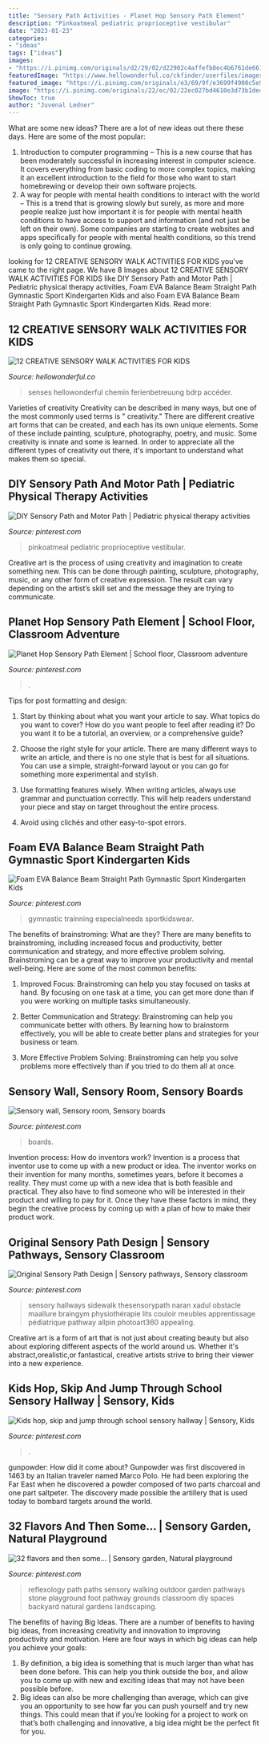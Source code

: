 ```yaml
---
title: "Sensory Path Activities - Planet Hop Sensory Path Element"
description: "Pinkoatmeal pediatric proprioceptive vestibular"
date: "2023-01-23"
categories:
- "ideas"
tags: ["ideas"]
images:
- "https://i.pinimg.com/originals/d2/29/02/d22902c4affefb8ec4b6761de661dfd0.jpg"
featuredImage: "https://www.hellowonderful.co/ckfinder/userfiles/images/12(1).png"
featured_image: "https://i.pinimg.com/originals/e3/69/9f/e3699f4900c5e9b5649854be724c5fea.jpg"
image: "https://i.pinimg.com/originals/22/ec/02/22ec027bd4610e3d73b1de43466f2f18.jpg"
ShowToc: true
author: "Juvenal Ledner"
---
```



What are some new ideas?
There are a lot of new ideas out there these days. Here are some of the most popular: 
1) Introduction to computer programming – This is a new course that has been moderately successful in increasing interest in computer science. It covers everything from basic coding to more complex topics, making it an excellent introduction to the field for those who want to start homebrewing or develop their own software projects. 
2) A way for people with mental health conditions to interact with the world – This is a trend that is growing slowly but surely, as more and more people realize just how important it is for people with mental health conditions to have access to support and information (and not just be left on their own). Some companies are starting to create websites and apps specifically for people with mental health conditions, so this trend is only going to continue growing.

	

		
looking for 12 CREATIVE SENSORY WALK ACTIVITIES FOR KIDS you've came to the right page. We have 8 Images about 12 CREATIVE SENSORY WALK ACTIVITIES FOR KIDS like DIY Sensory Path and Motor Path | Pediatric physical therapy activities, Foam EVA Balance Beam Straight Path Gymnastic Sport Kindergarten Kids and also Foam EVA Balance Beam Straight Path Gymnastic Sport Kindergarten Kids. Read more:
		
    
## 12 CREATIVE SENSORY WALK ACTIVITIES FOR KIDS

<img loading=lazy src="https://www.hellowonderful.co/ckfinder/userfiles/images/12(1).png" onerror="this.onerror=null;this.src='https://tse1.mm.bing.net/th?id=OIP.BQQCheEEXnwqQvYbzkuvXAHaL2&amp;pid=15.1';" alt="12 CREATIVE SENSORY WALK ACTIVITIES FOR KIDS">

_Source: hellowonderful.co_

>senses hellowonderful chemin ferienbetreuung bdrp accéder. 

	

Varieties of creativity
Creativity can be described in many ways, but one of the most commonly used terms is " creativity." There are different creative art forms that can be created, and each has its own unique elements. Some of these include painting, sculpture, photography, poetry, and music. Some creativity is innate and some is learned. In order to appreciate all the different types of creativity out there, it's important to understand what makes them so special.

    
## DIY Sensory Path And Motor Path | Pediatric Physical Therapy Activities

<img loading=lazy src="https://i.pinimg.com/originals/bc/1b/b3/bc1bb38d2dfea4b50071b801665ff641.jpg" onerror="this.onerror=null;this.src='https://tse3.mm.bing.net/th?id=OIP.ZyhoE-hKF8ftRVC0cX0OQgHaLH&amp;pid=15.1';" alt="DIY Sensory Path and Motor Path | Pediatric physical therapy activities">

_Source: pinterest.com_

>pinkoatmeal pediatric proprioceptive vestibular. 

	

Creative art is the process of using creativity and imagination to create something new. This can be done through painting, sculpture, photography, music, or any other form of creative expression. The result can vary depending on the artist’s skill set and the message they are trying to communicate.

    
## Planet Hop Sensory Path Element | School Floor, Classroom Adventure

<img loading=lazy src="https://i.pinimg.com/736x/b0/a9/c4/b0a9c43ddbfec081c7b51e5c1f372608.jpg" onerror="this.onerror=null;this.src='https://tse1.mm.bing.net/th?id=OIP.r7jyWeZqhBDcg-yPzvx_HwHaI9&amp;pid=15.1';" alt="Planet Hop Sensory Path Element | School floor, Classroom adventure">

_Source: pinterest.com_

>. 

	

Tips for post formatting and design:
1. Start by thinking about what you want your article to say. What topics do you want to cover? How do you want people to feel after reading it? Do you want it to be a tutorial, an overview, or a comprehensive guide?
2. Choose the right style for your article. There are many different ways to write an article, and there is no one style that is best for all situations. You can use a simple, straight-forward layout or you can go for something more experimental and stylish.

3. Use formatting features wisely. When writing articles, always use grammar and punctuation correctly. This will help readers understand your piece and stay on target throughout the entire process.

4. Avoid using clichés and other easy-to-spot errors.

    
## Foam EVA Balance Beam Straight Path Gymnastic Sport Kindergarten Kids

<img loading=lazy src="https://i.pinimg.com/736x/d7/34/8e/d7348e6d3390e5ff992e5978291fe012.jpg" onerror="this.onerror=null;this.src='https://tse1.mm.bing.net/th?id=OIP.AmKx4znqKsTRjbESgNingwHaHa&amp;pid=15.1';" alt="Foam EVA Balance Beam Straight Path Gymnastic Sport Kindergarten Kids">

_Source: pinterest.com_

>gymnastic trainning especialneeds sportkidswear. 

	

The benefits of brainstroming: What are they?
There are many benefits to brainstroming, including increased focus and productivity, better communication and strategy, and more effective problem solving. Brainstroming can be a great way to improve your productivity and mental well-being. Here are some of the most common benefits: 
1. Improved Focus: Brainstroming can help you stay focused on tasks at hand. By focusing on one task at a time, you can get more done than if you were working on multiple tasks simultaneously. 

2. Better Communication and Strategy: Brainstroming can help you communicate better with others. By learning how to brainstorm effectively, you will be able to create better plans and strategies for your business or team. 

3. More Effective Problem Solving: Brainstroming can help you solve problems more effectively than if you tried to do them all at once.

    
## Sensory Wall, Sensory Room, Sensory Boards

<img loading=lazy src="https://i.pinimg.com/originals/e3/69/9f/e3699f4900c5e9b5649854be724c5fea.jpg" onerror="this.onerror=null;this.src='https://tse2.mm.bing.net/th?id=OIP.eoBG3u0mjPNObzySXQaL4gHaE8&amp;pid=15.1';" alt="Sensory wall, Sensory room, Sensory boards">

_Source: pinterest.com_

>boards. 

	

Invention process: How do inventors work?
Invention is a process that inventor use to come up with a new product or idea. The inventor works on their invention for many months, sometimes years, before it becomes a reality. They must come up with a new idea that is both feasible and practical. They also have to find someone who will be interested in their product and willing to pay for it. Once they have these factors in mind, they begin the creative process by coming up with a plan of how to make their product work.

    
## Original Sensory Path Design | Sensory Pathways, Sensory Classroom

<img loading=lazy src="https://i.pinimg.com/originals/d2/29/02/d22902c4affefb8ec4b6761de661dfd0.jpg" onerror="this.onerror=null;this.src='https://tse1.mm.bing.net/th?id=OIP.S7t8cbYC0iueA7kcRUNkLAHaNK&amp;pid=15.1';" alt="Original Sensory Path Design | Sensory pathways, Sensory classroom">

_Source: pinterest.com_

>sensory hallways sidewalk thesensorypath naran xadul obstacle maallure braingym physiothérapie lits couloir meubles apprentissage pédiatrique pathway allpin photoart360 appealing. 

	

Creative art is a form of art that is not just about creating beauty but also about exploring different aspects of the world around us. Whether it's abstract,orealistic,or fantastical, creative artists strive to bring their viewer into a new experience.

    
## Kids Hop, Skip And Jump Through School Sensory Hallway | Sensory, Kids

<img loading=lazy src="https://i.pinimg.com/originals/22/ec/02/22ec027bd4610e3d73b1de43466f2f18.jpg" onerror="this.onerror=null;this.src='https://tse2.mm.bing.net/th?id=OIP.gxbJ0xkljFh3qPf-j5eQwQHaEK&amp;pid=15.1';" alt="Kids hop, skip and jump through school sensory hallway | Sensory, Kids">

_Source: pinterest.com_

>. 

	

gunpowder: How did it come about?
Gunpowder was first discovered in 1463 by an Italian traveler named Marco Polo. He had been exploring the Far East when he discovered a powder composed of two parts charcoal and one part saltpeter. The discovery made possible the artillery that is used today to bombard targets around the world.

    
## 32 Flavors And Then Some... | Sensory Garden, Natural Playground

<img loading=lazy src="https://i.pinimg.com/originals/85/a5/e2/85a5e202b7f8f2f9441fb68a43baf5ae.jpg" onerror="this.onerror=null;this.src='https://tse1.mm.bing.net/th?id=OIP.5BZBVFXRh9o0y1yElZ6v5wHaJ4&amp;pid=15.1';" alt="32 flavors and then some... | Sensory garden, Natural playground">

_Source: pinterest.com_

>reflexology path paths sensory walking outdoor garden pathways stone playground foot pathway grounds classroom diy spaces backyard natural gardens landscaping. 

	

The benefits of having Big Ideas.
There are a number of benefits to having big ideas, from increasing creativity and innovation to improving productivity and motivation. Here are four ways in which big ideas can help you achieve your goals: 
1. By definition, a big idea is something that is much larger than what has been done before. This can help you think outside the box, and allow you to come up with new and exciting ideas that may not have been possible before. 
2. Big ideas can also be more challenging than average, which can give you an opportunity to see how far you can push yourself and try new things. This could mean that if you’re looking for a project to work on that’s both challenging and innovative, a big idea might be the perfect fit for you. 

